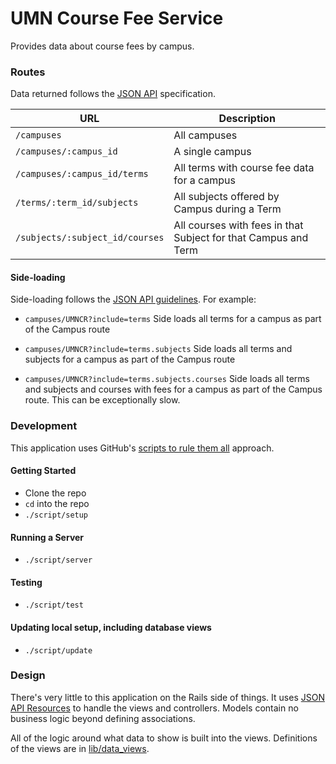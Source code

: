# UMN Course Fee Service

Provides data about course fees by campus.

### Routes

Data returned follows the [JSON API](http://jsonapi.org/) specification.

| URL | Description |
| --- | --- |
| `/campuses` | All campuses |
| `/campuses/:campus_id` | A single campus |
| `/campuses/:campus_id/terms` | All terms with course fee data for a campus |
| `/terms/:term_id/subjects` | All subjects offered by Campus during a Term |
| `/subjects/:subject_id/courses` | All courses with fees in that Subject for that Campus and Term |

#### Side-loading

Side-loading follows the [JSON API guidelines](http://jsonapi.org/format/#fetching-includes). For example:

- `campuses/UMNCR?include=terms`
Side loads all terms for a campus as part of the Campus route

- `campuses/UMNCR?include=terms.subjects`
Side loads all terms and subjects for a campus as part of the Campus route

- `campuses/UMNCR?include=terms.subjects.courses`
Side loads all terms and subjects and courses with fees for a campus as part of the Campus route. This can be exceptionally slow.

### Development

This application uses GitHub's [scripts to rule them all](https://github.com/github/scripts-to-rule-them-all) approach.

#### Getting Started

- Clone the repo
- `cd` into the repo
- `./script/setup`

#### Running a Server

- `./script/server`

#### Testing

- `./script/test`

#### Updating local setup, including database views

- `./script/update`

### Design

There's very little to this application on the Rails side of things. It uses [JSON API Resources](https://github.com/cerebris/jsonapi-resources) to handle the views and controllers. Models contain no business logic beyond defining associations.

All of the logic around what data to show is built into the views. Definitions of the views are in [lib/data_views](lib/data_views).
